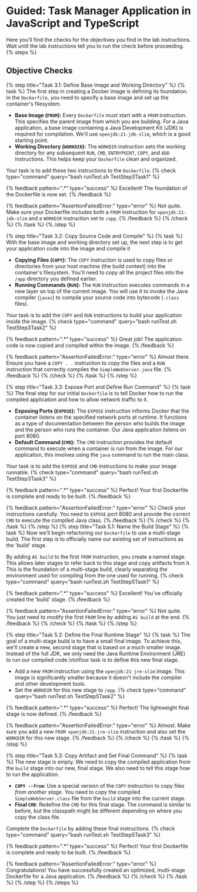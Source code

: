 
# Guided: Task Manager Application in JavaScript and TypeScript
Here you'll find the checks for the objectives you find in the lab instructions. Wait until the lab instructions tell you to run the check before proceeding.
{% steps %}
## Objective Checks
{% step title="Task 3.1: Define Base Image and Working Directory" %}
{% task %}
The first step in creating a Docker image is defining its foundation. In the `Dockerfile`, you need to specify a base image and set up the container's filesystem.

*   **Base Image (`FROM`):** Every `Dockerfile` must start with a `FROM` instruction. This specifies the parent image from which you are building. For a Java application, a base image containing a Java Development Kit (JDK) is required for compilation. We'll use `openjdk:21-jdk-slim`, which is a good starting point.
*   **Working Directory (`WORKDIR`):** The `WORKDIR` instruction sets the working directory for any subsequent `RUN`, `CMD`, `ENTRYPOINT`, `COPY`, and `ADD` instructions. This helps keep your `Dockerfile` clean and organized.

Your task is to add these two instructions to the `Dockerfile`.
{% check type="command" query="bash runTest.sh TestStep3Task1" %}

{% feedback pattern=".*" type="success" %}
Excellent! The foundation of the Dockerfile is now set.
{% /feedback %}

{% feedback pattern="AssertionFailedError:" type="error" %}
Not quite. Make sure your Dockerfile includes both a `FROM` instruction for `openjdk:21-jdk-slim` and a `WORKDIR` instruction set to `/app`.
{% /feedback %}
{% /check %}
{% /task %}
{% /step %}

{% step title="Task 3.2: Copy Source Code and Compile" %}
{% task %}
With the base image and working directory set up, the next step is to get your application code into the image and compile it
*   **Copying Files (`COPY`):** The `COPY` instruction is used to copy files or directories from your host machine (the build context) into the container's filesystem. You'll need to copy all the project files into the `/app` directory you defined earlier.
*   **Running Commands (`RUN`):** The `RUN` instruction executes commands in a new layer on top of the current image. You will use it to invoke the Java compiler (`javac`) to compile your source code into bytecode (`.class` files).

Your task is to add the `COPY` and `RUN` instructions to build your application inside the image.
{% check type="command" query="bash runTest.sh TestStep3Task2" %}

{% feedback pattern=".*" type="success" %}
Great job! The application code is now copied and compiled within the image.
{% /feedback %}

{% feedback pattern="AssertionFailedError:" type="error" %}
Almost there. Ensure you have a `COPY . .` instruction to copy the files and a `RUN` instruction that correctly compiles the `SimpleWebServer.java` file.
{% /feedback %}
{% /check %}
{% /task %}
{% /step %}

{% step title="Task 3.3: Expose Port and Define Run Command" %}
{% task %}
The final step for our initial `Dockerfile` is to tell Docker how to run the compiled application and how to allow network traffic to it.
*   **Exposing Ports (`EXPOSE`):** The `EXPOSE` instruction informs Docker that the container listens on the specified network ports at runtime. It functions as a type of documentation between the person who builds the image and the person who runs the container. Our Java application listens on port 8080.
*   **Default Command (`CMD`):** The `CMD` instruction provides the default command to execute when a container is run from the image. For our application, this involves using the `java` command to run the main class.

Your task is to add the `EXPOSE` and `CMD` instructions to make your image runnable.
{% check type="command" query="bash runTest.sh TestStep3Task3" %}

{% feedback pattern=".*" type="success" %}
Perfect! Your first Dockerfile is complete and ready to be built.
{% /feedback %}

{% feedback pattern="AssertionFailedError:" type="error" %}
Check your instructions carefully. You need to `EXPOSE` port 8080 and provide the correct `CMD` to execute the compiled Java class.
{% /feedback %}
{% /check %}
{% /task %}
{% /step %}
{% step title="Task 5.1: Name the Build Stage" %}
{% task %}
Now we'll begin refactoring our `Dockerfile` to use a multi-stage build. The first step is to officially name our existing set of instructions as the 'build' stage.

By adding `AS build` to the first `FROM` instruction, you create a named stage. This allows later stages to refer back to this stage and copy artifacts from it. This is the foundation of a multi-stage build, clearly separating the environment used for compiling from the one used for running.
{% check type="command" query="bash runTest.sh TestStep5Task1" %}

{% feedback pattern=".*" type="success" %}
Excellent! You've officially created the 'build' stage.
{% /feedback %}

{% feedback pattern="AssertionFailedError:" type="error" %}
Not quite. You just need to modify the first `FROM` line by adding `AS build` at the end.
{% /feedback %}
{% /check %}
{% /task %}
{% /step %}

{% step title="Task 5.2: Define the Final Runtime Stage" %}
{% task %}
The goal of a multi-stage build is to have a small final image. To achieve this, we'll create a new, second stage that is based on a much smaller image. Instead of the full JDK, we only need the Java Runtime Environment (JRE) to run our compiled code.\n\nYour task is to define this new final stage.
*   Add a new `FROM` instruction using the `openjdk:21-jre-slim` image. This image is significantly smaller because it doesn't include the compiler and other development tools.
*   Set the `WORKDIR` for this new stage to `/app`.
{% check type="command" query="bash runTest.sh TestStep5Task2" %}

{% feedback pattern=".*" type="success" %}
Perfect! The lightweight final stage is now defined.
{% /feedback %}

{% feedback pattern="AssertionFailedError:" type="error" %}
Almost. Make sure you add a new `FROM openjdk:21-jre-slim` instruction and also set the `WORKDIR` for this new stage.
{% /feedback %}
{% /check %}
{% /task %}
{% /step %}

{% step title="Task 5.3: Copy Artifact and Set Final Command" %}
{% task %}
The new stage is empty. We need to copy the compiled application from the `build` stage into our new, final stage. We also need to tell this stage how to run the application.
*   **`COPY --from`**: Use a special version of the `COPY` instruction to copy files *from another stage*. You need to copy the compiled `SimpleWebServer.class` file from the `build` stage into the current stage.
*   **Final `CMD`**: Redefine the `CMD` for this final stage. The command is similar to before, but the classpath might be different depending on where you copy the class file.

Complete the `Dockerfile` by adding these final instructions.
{% check type="command" query="bash runTest.sh TestStep5Task3" %}

{% feedback pattern=".*" type="success" %}
Perfect! Your first Dockerfile is complete and ready to be built.
{% /feedback %}

{% feedback pattern="AssertionFailedError:" type="error" %}
Congratulations! You have successfully created an optimized, multi-stage Dockerfile for a Java application.
{% /feedback %}
{% /check %}
{% /task %}
{% /step %}
{% /steps %}